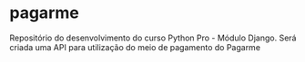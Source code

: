 # pagarme
Repositório  do desenvolvimento do curso Python Pro - Módulo Django. Será criada uma API para utilização do meio de pagamento do Pagarme
